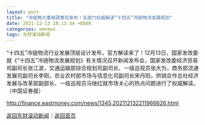 ```yaml
---
layout: post
title: "冷链两大重磅政策将发布！五部门权威解读“十四五”冷链物流发展规划"
date: 2021-12-13 18:13:34 +0800
categories: emnews
tags: 东财滚动新闻
---
```


“十四五”冷链物流行业发展顶层设计发布，官方解读来了！12月13日，国家发改委就《“十四五”冷链物流发展规划》有关情况召开新闻发布会，国家发改委经济贸易司副司长张江波，交通运输部综合规划司副司长、一级巡视员张大为，商务部流通发展司副司长李刚，农业农村部市场与信息化司副司长宋丹阳，供销合作总社经济发展与改革部副部长、一级巡视员马继红就市场关心的热点问题进行了权威解读。（中国证券报）

<http://finance.eastmoney.com/news/1345,202112132211966626.html>

[返回东财滚动新闻](//finews.withounder.com/emnews/)｜[返回首页](//finews.withounder.com/)